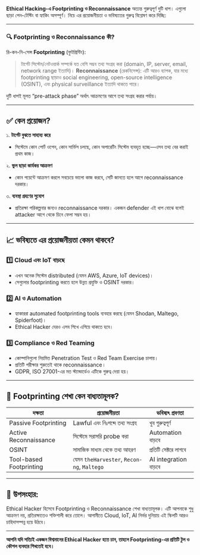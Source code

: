 **Ethical Hacking-এ Footprinting ও Reconnaissance** অত্যন্ত গুরুত্বপূর্ণ দুটি ধাপ। এগুলো ছাড়া পেন-টেস্টিং বা হ্যাকিং অসম্পূর্ণ। নিচে এর প্রয়োজনীয়তা ও ভবিষ্যতের গুরুত্ব বিশ্লেষণ করে দিচ্ছি:

---

### 🔍 **Footprinting ও Reconnaissance কী?**
রি-কন-নি-সেন্স
**Footprinting** (ফুটপ্রিন্টিং):

> টার্গেট সিস্টেম/নেটওয়ার্ক সম্পর্কে যত বেশি সম্ভব তথ্য সংগ্রহ করা (domain, IP, server, email, network range ইত্যাদি)।
> **Reconnaissance** (রেকনিসেন্স):
> এটি আরও ব্যাপক, যার মধ্যে footprinting ছাড়াও social engineering, open-source intelligence (OSINT), এবং physical surveillance ইত্যাদি থাকতে পারে।

দুটি ধাপই মূলত “pre-attack phase” অর্থাৎ আক্রমণের আগে তথ্য সংগ্রহ করার পর্যায়।

---

## ✅ কেন প্রয়োজন?

১. **টার্গেট বুঝতে সাহায্য করে**

* সিস্টেমে কোন পোর্ট ওপেন, কোন সার্ভিস চলছে, কোন অপারেটিং সিস্টেম ব্যবহৃত হচ্ছে—এসব তথ্য বের করাই প্রথম কাজ।

২. **ভুল ছাড়া কার্যকর আক্রমণ**

* কোন পয়েন্টে আক্রমণ করলে সবচেয়ে ভালো কাজ করবে, সেটি জানতে হলে আগে reconnaissance দরকার।

৩. **ব্যবস্থা গ্রহণের সুযোগ**

* প্রতিরক্ষা পরিকল্পনার জন্যও reconnaissance দরকার। একজন defender এই ধাপ বোঝে বলেই attacker আগে থেকে চিনে ফেলা সম্ভব হয়।

---

## 📈 ভবিষ্যতে এর প্রয়োজনীয়তা কেমন থাকবে?

### 1️⃣ **Cloud এবং IoT বাড়ছে**

* এখন অনেক সিস্টেম distributed (যেমন AWS, Azure, IoT devices)।
* সেগুলোর footprinting করতে হলে উন্নত প্রযুক্তি ও OSINT দরকার।

### 2️⃣ **AI ও Automation**

* হ্যাকাররা automated footprinting tools ব্যবহার করছে (যেমন Shodan, Maltego, Spiderfoot)।
* Ethical Hacker দেরও এসব শিখে এগিয়ে থাকতে হবে।

### 3️⃣ **Compliance ও Red Teaming**

* কোম্পানিগুলো নিয়মিত Penetration Test ও Red Team Exercise চালায়।
* প্রতিটি পরীক্ষার শুরুতেই থাকে reconnaissance।
* GDPR, ISO 27001-এর মত স্ট্যান্ডার্ডেও এটিকে গুরুত্ব দেয়া হয়।

---

## 🎯 Footprinting শেখা কেন বাধ্যতামূলক?

| দক্ষতা                  | প্রয়োজনীয়তা                                | ভবিষ্যৎ প্রবণতা       |
| ----------------------- | ------------------------------------------ | --------------------- |
| Passive Footprinting    | Lawful এবং নিঃশব্দে তথ্য সংগ্রহ            | খুব গুরুত্বপূর্ণ      |
| Active Reconnaissance   | সিস্টেমে সরাসরি probe করা                  | Automation বাড়বে      |
| OSINT                   | সামাজিক মাধ্যম থেকে তথ্য আহরণ              | প্রতিটি সেক্টরে লাগবে |
| Tool-based Footprinting | যেমন `theHarvester`, `Recon-ng`, `Maltego` | AI integration বাড়বে  |

---

## 🧠 উপসংহার:

Ethical Hacker হিসেবে Footprinting ও Reconnaissance শেখা বাধ্যতামূলক। এটি আপনাকে শুধু আক্রমণ নয়, প্রতিরক্ষাতেও শক্তিশালী করে তোলে। আগামীতে Cloud, IoT, AI নির্ভর দুনিয়ায় এই স্কিলটি আরও চাহিদাসম্পন্ন হয়ে উঠবে।

---

**আপনি যদি সত্যিই একজন বিশ্বমানের Ethical Hacker হতে চান, তাহলে Footprinting-এর প্রতিটি টুল ও কৌশল ব্যবহার শিখতেই হবে।**

